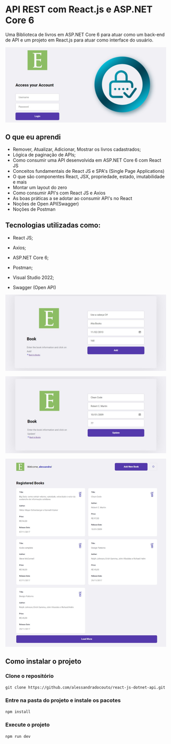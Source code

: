# API REST com React.js e ASP.NET Core 6

Uma Biblioteca de livros em ASP.NET Core 6 para atuar como um back-end de API e 
um projeto em React.js para atuar como interface do usuário.

![HOME DO PROJETO](./client/src/assets/home.jpeg)



## O que eu aprendi
- Remover, Atualizar, Adicionar, Mostrar os livros cadastrados;
- Lógica de paginação de APIs;
- Como consumir uma API desenvolvida em ASP.NET Core 6 com React JS
- Conceitos fundamentais de React JS e SPA's (Single Page Applications)
- O que são componentes React, JSX, propriedade, estado, imutabilidade e mais
- Montar um layout do zero
- Como consumir API's com React JS e Axios
- As boas práticas a se adotar ao consumir API's no React
- Noções de Open API(Swagger)
- Noções de Postman


## Tecnologias utilizadas como:

- React JS;

- Axios;

- ASP.NET Core 6;

- Postman;

- Visual Studio 2022;

- Swagger (Open API)


![Adicionar livros](./client/src/assets/addBook.jpeg)

![Atualizar livros](./client/src/assets/updateBook.jpeg)

![Lista livros](./client/src/assets/books.jpeg)



## Como instalar o projeto

### Clone o repositório

`git clone https://github.com/alessandradocouto/react-js-dotnet-api.git`

### Entre na pasta do projeto e instale os pacotes

`npm install`

### Execute o projeto 

`npm run dev`


